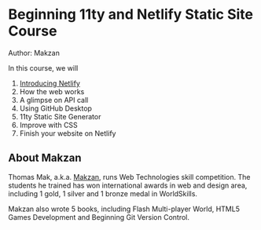 # Beginning 11ty and Netlify Static Site Course

Author: Makzan

In this course, we will

1. [Introducing Netlify](/lecture-1-introducing-netlify/)
2. How the web works
3. A glimpse on API call
4. Using GitHub Desktop
5. 11ty Static Site Generator
6. Improve with CSS
7. Finish your website on Netlify


## About Makzan

Thomas Mak, a.k.a. [Makzan](https://makzan.net), runs Web Technologies skill competition. The students he trained has won international awards in web and design area, including 1 gold, 1 silver and 1 bronze medal in WorldSkills.

Makzan also wrote 5 books, including Flash Multi-player World, HTML5 Games Development and Beginning Git Version Control.